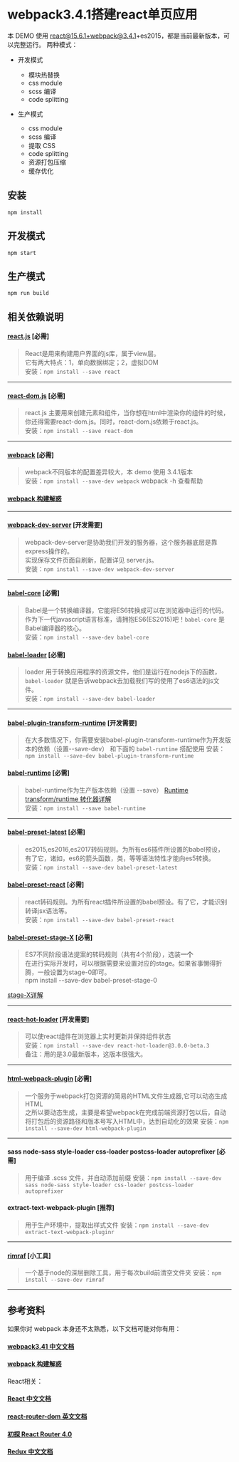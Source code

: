 # webpack3.4.1搭建react单页应用
本 DEMO 使用 react@15.6.1+webpack@3.4.1+es2015，都是当前最新版本，可以完整运行。
两种模式：
- 开发模式
  * 模块热替换
  * css module
  * scss 编译
  * code splitting

- 生产模式
  * css module
  * scss 编译
  * 提取 CSS
  * code splitting
  * 资源打包压缩
  * 缓存优化

## 安装
`npm install`

## 开发模式
`npm start`

## 生产模式
`npm run build`

## 相关依赖说明
#### [react.js](https://facebook.github.io/react/index.html) [必需]
> React是用来构建用户界面的js库，属于view层。  
  它有两大特点：1，单向数据绑定；2，虚拟DOM  
  安装：`npm install --save react`
  
---

#### [react-dom.js](https://npm.taobao.org/package/react-dom) [必需]
> react.js 主要用来创建元素和组件，当你想在html中渲染你的组件的时候，  
你还得需要react-dom.js。同时，react-dom.js依赖于react.js。  
安装：`npm install --save react-dom`

---

#### [webpack](https://doc.webpack-china.org/guides/) [必需]
> webpack不同版本的配置差异较大，本 demo 使用 3.4.1版本  
安装：`npm install --save-dev webpack` 
webpack -h 查看帮助 
#### [webpack 构建解惑](https://segmentfault.com/a/1190000005089993#articleHeader3)

---

#### [webpack-dev-server](https://github.com/webpack/webpack-dev-server) [开发需要]
> webpack-dev-server是协助我们开发的服务器，这个服务器底层是靠express操作的。  
实现保存文件页面自刷新，配置详见 server.js。  
安装：`npm install --save-dev webpack-dev-server`  

---

#### [babel-core](https://npm.taobao.org/package/babel-core) [必需]  
> Babel是一个转换编译器，它能将ES6转换成可以在浏览器中运行的代码。  
作为下一代javascript语言标准，请拥抱ES6(ES2015)吧！`babel-core` 是Babel编译器的核心。  
安装：`npm install --save-dev babel-core`

#### [babel-loader](https://npm.taobao.org/package/babel-loader) [必需]  
> loader 用于转换应用程序的资源文件，他们是运行在nodejs下的函数，   
`babel-loader` 就是告诉webpack去加载我们写的使用了es6语法的js文件。  
安装：`npm install --save-dev babel-loader`

---

#### [babel-plugin-transform-runtime](http://babeljs.io/docs/plugins/transform-runtime/#why) [开发需要]
> 在大多数情况下，你需要安装babel-plugin-transform-runtime作为开发版本的依赖（设置--save-dev）
和下面的 `babel-runtime` 搭配使用
安装：`npm install --save-dev babel-plugin-transform-runtime`

#### [babel-runtime](http://babeljs.io/docs/plugins/transform-runtime/#why) [必需]
> babel-runtime作为生产版本依赖（设置 --save）
[Runtime transform/runtime 转化器详解](https://segmentfault.com/a/1190000009065987)  
安装：`npm install --save babel-runtime`

---

#### [babel-preset-latest](http://babeljs.io/docs/plugins/preset-latest/) [必需]  
> es2015,es2016,es2017转码规则。为所有es6插件所设置的babel预设，  
有了它，诸如，es6的箭头函数，类，等等语法特性才能向es5转换。  
安装：`npm install --save-dev babel-preset-latest`

#### [babel-preset-react](https://github.com/babel/babel) [必需]  
> react转码规则。为所有react插件所设置的babel预设。有了它，才能识别转译jsx语法等。  
安装：`npm install --save-dev babel-preset-react`

#### [babel-preset-stage-X](https://npm.taobao.org/package/babel-preset-stage-0) [必需]  
> ES7不同阶段语法提案的转码规则（共有4个阶段），选装**一个**  
在进行实际开发时，可以根据需要来设置对应的stage。如果省事懒得折腾，一般设置为stage-0即可。  
npm install --save-dev babel-preset-stage-0  

[stage-X详解](http://www.cnblogs.com/flyingzl/p/5501247.html)

---

#### [react-hot-loader](https://github.com/gaearon/react-hot-loader/tree/master/docs#starter-kits) [开发需要]  
> 可以使react组件在浏览器上实时更新并保持组件状态  
安装：`npm install --save-dev react-hot-loader@3.0.0-beta.3`  
备注：用的是3.0最新版本，这版本很强大。

---


#### [html-webpack-plugin](https://npm.taobao.org/package/html-webpack-plugin) [必需]  
> 一个服务于webpack打包资源的简易的HTML文件生成器,它可以动态生成HTML  
之所以要动态生成，主要是希望webpack在完成前端资源打包以后，自动将打包后的资源路径和版本号写入HTML中，达到自动化的效果
安装：`npm install --save-dev html-webpack-plugin`  

---

#### sass node-sass style-loader css-loader postcss-loader autoprefixer [必需]
> 用于编译 .scss 文件，并自动添加前缀
安装：`npm install --save-dev sass node-sass style-loader css-loader postcss-loader autoprefixer` 

#### extract-text-webpack-plugin [推荐]
> 用于生产环境中，提取出样式文件
安装：`npm install --save-dev extract-text-webpack-pluginr`
---

#### [rimraf](https://npm.taobao.org/package/rimraf) [小工具]
> 一个基于node的深层删除工具，用于每次build前清空文件夹 
安装：`npm install --save-dev rimraf`

---

## 参考资料
如果你对 webpack 本身还不太熟悉，以下文档可能对你有用：
#### [webpack3.41 中文文档](https://doc.webpack-china.org/guides/)
#### [webpack 构建解惑](https://segmentfault.com/a/1190000005089993#articleHeader3)

React相关：
#### [React 中文文档](https://discountry.github.io/react/)
#### [react-router-dom 英文文档](https://reacttraining.com/react-router/web/example/basic)
#### [初探 React Router 4.0](http://blog.csdn.net/sinat_17775997/article/details/69218382)
#### [Redux 中文文档](http://cn.redux.js.org/index.html)


